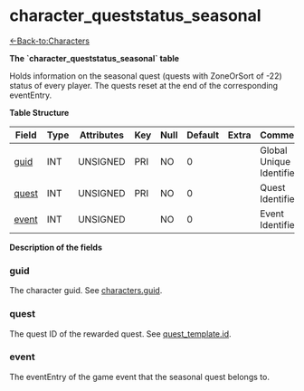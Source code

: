 # character\_queststatus\_seasonal

[<-Back-to:Characters](database-characters)

**The \`character\_queststatus\_seasonal\` table**

Holds information on the seasonal quest (quests with ZoneOrSort of -22) status of every player. The quests reset at the end of the corresponding eventEntry.

**Table Structure**

| Field      | Type    | Attributes | Key | Null | Default | Extra | Comment                  |
| ---------- | ------- | ---------- | --- | ---- | ------- | ----- | ------------------------ |
| [guid][1]  | INT     | UNSIGNED   | PRI | NO   | 0       |       | Global Unique Identifier |
| [quest][2] | INT     | UNSIGNED   | PRI | NO   | 0       |       | Quest Identifier         |
| [event][3] | INT     | UNSIGNED   |     | NO   | 0       |       | Event Identifier         |

[1]: #guid
[2]: #quest
[3]: #event

**Description of the fields**

### guid

The character guid. See [characters.guid](characters#guid).

### quest

The quest ID of the rewarded quest. See [quest\_template.id](quest-template#id).

### event

The eventEntry of the game event that the seasonal quest belongs to.
